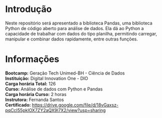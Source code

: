 # Introdução

Neste repositório será apresentado a biblioteca Pandas, uma biblioteca Python de código aberto para análise de dados. Ela dá ao Python a capacidade de trabalhar com dados do tipo planilha, permitindo carregar, manipular e combinar dados rapidamente, entre outras funções.

# Informações

**Bootcamp:** Geração Tech Unimed-BH - Ciência de Dados \
**Instituição:** Digital Innovation One - DIO \
**Carga horária Total:** 126 \
**Curso:** Análise de dados com Python e Pandas \
**Carga horária Curso:** 2 horas \
**Instrutora:** Fernanda Santos \
**Certificado:** https://drive.google.com/file/d/18vGaxsz-pqCcI55pklOX7ZY2aQX9l7X2/view?usp=sharing
